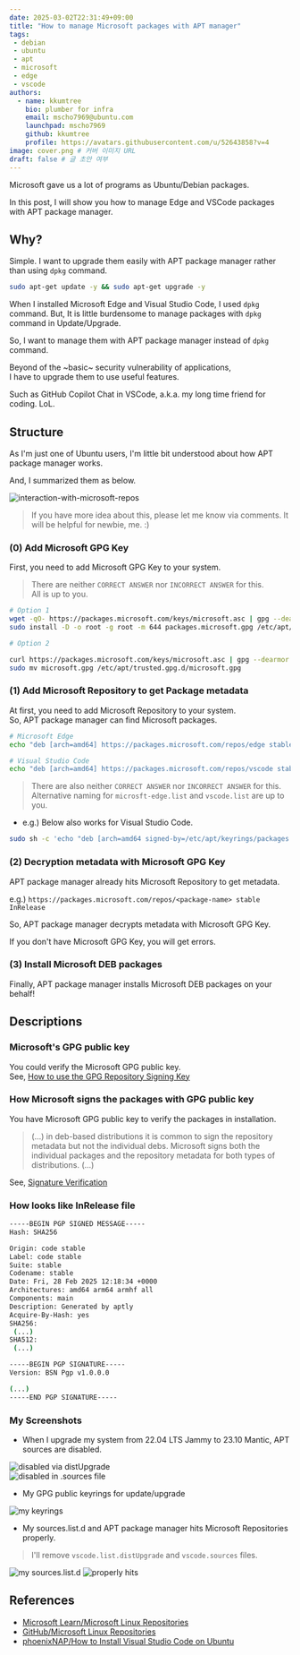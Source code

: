 ```yaml
---
date: 2025-03-02T22:31:49+09:00
title: "How to manage Microsoft packages with APT manager"
tags:
 - debian  
 - ubuntu  
 - apt
 - microsoft
 - edge
 - vscode
authors:
  - name: kkumtree
    bio: plumber for infra
    email: mscho7969@ubuntu.com
    launchpad: mscho7969
    github: kkumtree
    profile: https://avatars.githubusercontent.com/u/52643858?v=4 
image: cover.png # 커버 이미지 URL
draft: false # 글 초안 여부
---
```


Microsoft gave us a lot of programs as Ubuntu/Debian packages.  

In this post, I will show you how to manage Edge and VSCode packages with APT package manager.  

## Why?  

Simple. I want to upgrade them easily with APT package manager rather than using `dpkg` command.  

```bash
sudo apt-get update -y && sudo apt-get upgrade -y  
```

When I installed Microsoft Edge and Visual Studio Code, I used `dpkg` command.
But, It is little burdensome to manage packages with `dpkg` command in Update/Upgrade.

So, I want to manage them with APT package manager instead of `dpkg` command.

Beyond of the ~basic~ security vulnerability of applications,  
I have to upgrade them to use useful features.  

Such as GitHub Copilot Chat in VSCode, a.k.a. my long time friend for coding. LoL.  

## Structure  

As I'm just one of Ubuntu users, I'm little bit understood about how APT package manager works.  

And, I summarized them as below.  

![interaction-with-microsoft-repos](images/how-apt-packege-manager-works.png)

> If you have more idea about this, please let me know via comments. It will be helpful for newbie, me. :)  

### (0) Add Microsoft GPG Key

First, you need to add Microsoft GPG Key to your system.

> There are neither `CORRECT ANSWER` nor `INCORRECT ANSWER` for this.  
> All is up to you.  

```bash
# Option 1
wget -qO- https://packages.microsoft.com/keys/microsoft.asc | gpg --dearmor > packages.microsoft.gpg
sudo install -D -o root -g root -m 644 packages.microsoft.gpg /etc/apt/keyrings/packages.microsoft.gpg
```

```bash
# Option 2

curl https://packages.microsoft.com/keys/microsoft.asc | gpg --dearmor > microsoft.gpg
sudo mv microsoft.gpg /etc/apt/trusted.gpg.d/microsoft.gpg
```

### (1) Add Microsoft Repository to get Package metadata

At first, you need to add Microsoft Repository to your system.  
So, APT package manager can find Microsoft packages.  

```bash
# Microsoft Edge
echo "deb [arch=amd64] https://packages.microsoft.com/repos/edge stable main" | sudo tee /etc/apt/sources.list.d/microsoft-edge.list

# Visual Studio Code
echo "deb [arch=amd64] https://packages.microsoft.com/repos/vscode stable main" | sudo tee /etc/apt/sources.list.d/vscode.list
```

> There are also neither `CORRECT ANSWER` nor `INCORRECT ANSWER` for this.
> Alternative naming for `microsft-edge.list` and `vscode.list` are up to you.

- e.g.) Below also works for Visual Studio Code.  

```bash
sudo sh -c 'echo "deb [arch=amd64 signed-by=/etc/apt/keyrings/packages.microsoft.gpg] https://packages.microsoft.com/repos/code stable main" > /etc/apt/sources.list.d/vscode.list'
```

### (2) Decryption metadata with Microsoft GPG Key

APT package manager already hits Microsoft Repository to get metadata.  

e.g.) `https://packages.microsoft.com/repos/<package-name> stable InRelease`

So, APT package manager decrypts metadata with Microsoft GPG Key.  

If you don't have Microsoft GPG Key, you will get errors.  

### (3) Install Microsoft DEB packages  

Finally, APT package manager installs Microsoft DEB packages on your behalf!  

## Descriptions

### Microsoft's GPG public key

You could verify the Microsoft GPG public key.  
See, [How to use the GPG Repository Signing Key](https://learn.microsoft.com/en-us/linux/packages#how-to-use-the-gpg-repository-signing-key)  

### How Microsoft signs the packages with GPG public key  

You have Microsoft GPG public key to verify the packages in installation.  

> (...) in deb-based distributions it is common to sign the repository metadata but not the individual debs. Microsoft signs both the individual packages and the repository metadata for both types of distributions. (...)

See, [Signature Verification](https://github.com/microsoft/linux-package-repositories?tab=readme-ov-file#signature-verification)  

### How looks like InRelease file

```bash
-----BEGIN PGP SIGNED MESSAGE-----
Hash: SHA256

Origin: code stable
Label: code stable
Suite: stable
Codename: stable
Date: Fri, 28 Feb 2025 12:18:34 +0000
Architectures: amd64 arm64 armhf all
Components: main
Description: Generated by aptly
Acquire-By-Hash: yes
SHA256:
 (...)
SHA512:
 (...)

-----BEGIN PGP SIGNATURE-----
Version: BSN Pgp v1.0.0.0

(...)
-----END PGP SIGNATURE-----
```

### My Screenshots  

- When I upgrade my system from 22.04 LTS Jammy to 23.10 Mantic, APT sources are disabled.  

![disabled via distUpgrade](images/Screenshot%20from%202025-03-02%2021-55-23.png)  
![disabled in .sources file](images/Screenshot%20from%202025-03-02%2021-55-36.png)  

- My GPG public keyrings for update/upgrade  

![my keyrings](images/Screenshot%20from%202025-03-02%2021-57-24.png)

- My sources.list.d and APT package manager hits Microsoft Repositories properly.  

> I'll remove `vscode.list.distUpgrade` and `vscode.sources` files.  

![my sources.list.d](images/Screenshot%20from%202025-03-02%2021-58-56.png)
![properly hits](images/Screenshot%20from%202025-03-02%2021-59-33.png)

## References  

- [Microsoft Learn/Microsoft Linux Repositories](https://learn.microsoft.com/en-us/linux/packages)  
- [GitHub/Microsoft Linux Repositories](https://github.com/microsoft/linux-package-repositories)  
- [phoenixNAP/How to Install Visual Studio Code on Ubuntu](https://phoenixnap.com/kb/install-vscode-ubuntu)  
